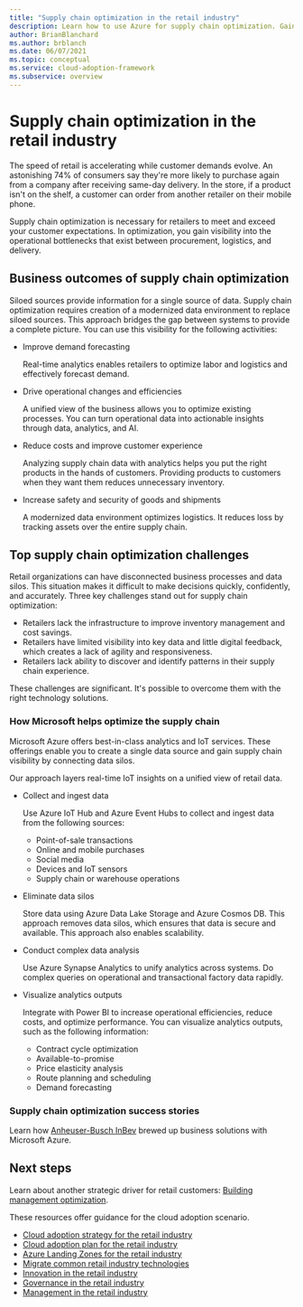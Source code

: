 ```yaml
---
title: "Supply chain optimization in the retail industry"
description: Learn how to use Azure for supply chain optimization. Gain visibility into the bottlenecks between procurement, logistics, and delivery.
author: BrianBlanchard
ms.author: brblanch
ms.date: 06/07/2021
ms.topic: conceptual
ms.service: cloud-adoption-framework
ms.subservice: overview
---
```


# Supply chain optimization in the retail industry

The speed of retail is accelerating while customer demands evolve. An astonishing 74% of consumers say they're more likely to purchase again from a company after receiving same-day delivery. In the store, if a product isn't on the shelf, a customer can order from another retailer on their mobile phone.

Supply chain optimization is necessary for retailers to meet and exceed your customer expectations. In optimization, you gain visibility into the operational bottlenecks that exist between procurement, logistics, and delivery.

## Business outcomes of supply chain optimization

Siloed sources provide information for a single source of data. Supply chain optimization requires creation of a modernized data environment to replace siloed sources. This approach bridges the gap between systems to provide a complete picture. You can use this visibility for the following activities:

- Improve demand forecasting

  Real-time analytics enables retailers to optimize labor and logistics and effectively forecast demand.

- Drive operational changes and efficiencies

  A unified view of the business allows you to optimize existing processes. You can turn operational data into actionable insights through data, analytics, and AI.

- Reduce costs and improve customer experience

  Analyzing supply chain data with analytics helps you put the right products in the hands of customers. Providing products to customers when they want them reduces unnecessary inventory.

- Increase safety and security of goods and shipments

  A modernized data environment optimizes logistics. It reduces loss by tracking assets over the entire supply chain.

## Top supply chain optimization challenges

Retail organizations can have disconnected business processes and data silos. This situation makes it difficult to make decisions quickly, confidently, and accurately. Three key challenges stand out for supply chain optimization:

- Retailers lack the infrastructure to improve inventory management and cost savings.
- Retailers have limited visibility into key data and little digital feedback, which creates a lack of agility and responsiveness.
- Retailers lack ability to discover and identify patterns in their supply chain experience.

These challenges are significant. It's possible to overcome them with the right technology solutions.

### How Microsoft helps optimize the supply chain

Microsoft Azure offers best-in-class analytics and IoT services. These offerings enable you to create a single data source and gain supply chain visibility by connecting data silos.

Our approach layers real-time IoT insights on a unified view of retail data.

- Collect and ingest data

  Use Azure IoT Hub and Azure Event Hubs to collect and ingest data from the following sources:

  - Point-of-sale transactions
  - Online and mobile purchases
  - Social media
  - Devices and IoT sensors
  - Supply chain or warehouse operations

- Eliminate data silos

  Store data using Azure Data Lake Storage and Azure Cosmos DB. This approach removes data silos, which ensures that data is secure and available. This approach also enables scalability.

- Conduct complex data analysis

  Use Azure Synapse Analytics to unify analytics across systems. Do complex queries on operational and transactional factory data rapidly.

- Visualize analytics outputs

  Integrate with Power BI to increase operational efficiencies, reduce costs, and optimize performance. You can visualize analytics outputs, such as the following information:

  - Contract cycle optimization
  - Available-to-promise
  - Price elasticity analysis
  - Route planning and scheduling
  - Demand forecasting

### Supply chain optimization success stories

Learn how [Anheuser-Busch InBev](https://customers.microsoft.com/en-us/story/ab-inbev-consumer-goods-azure) brewed up business solutions with Microsoft Azure.

## Next steps

Learn about another strategic driver for retail customers: [Building management optimization](./retail-building-management-optimization.md).

These resources offer guidance for the cloud adoption scenario.

- [Cloud adoption strategy for the retail industry](./strategy.md)
- [Cloud adoption plan for the retail industry](./plan.md)
- [Azure Landing Zones for the retail industry](./ready.md)
- [Migrate common retail industry technologies](./migrate.md)
- [Innovation in the retail industry](./innovate.md)
- [Governance in the retail industry](./govern.md)
- [Management in the retail industry](./manage.md)
